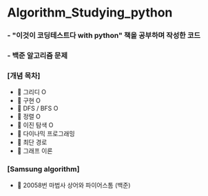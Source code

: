 # Algorithm_Studying_python
### - "이것이 코딩테스트다 with python" 책을 공부하며 작성한 코드
### - 백준 알고리즘 문제


###   [개념 목차]
* 🍒 그리디 O
* 🍅 구현 O
* 🍊 DFS / BFS O
* 🍋 정렬 O
* 🥝 이진 탐색 O
* 🍓 다이나믹 프로그래밍
* 🍒 최단 경로
* 🍅 그래프 이론

### [Samsung algorithm]
* 🍒 20058번 마법사 상어와 파이어스톰 (백준)
